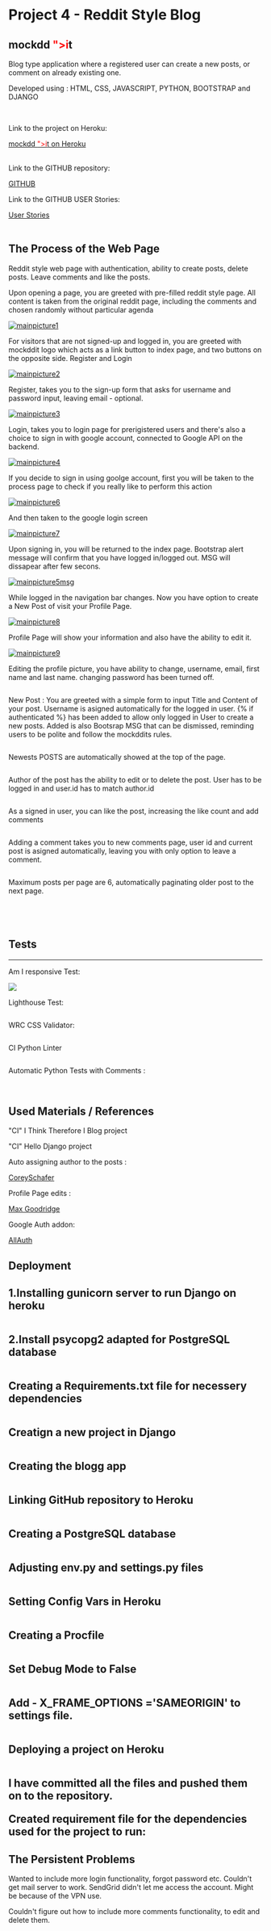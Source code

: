 <h1> Project 4 - Reddit Style Blog</h1>
<h2> mockdd <span style="color:red;">">i</span>t</h2>
<p> Blog type application where a registered user can create a new posts, or comment on already existing one.</p>
<p> Developed using : HTML, CSS, JAVASCRIPT, PYTHON, BOOTSTRAP and DJANGO</p>
<br>
<p>Link to the project on Heroku:</p>
<a href="https://project4-django-blog-x-24e6733e46ab.herokuapp.com/">mockdd <span style="color:red;">">i</span>t on Heroku</a>
<br>
<br>
<p>Link to the GITHUB repository:</p>
<a href="https://github.com/MikeMaroni9/P4-Reddit-Django">GITHUB</a>
<br>
<p>Link to the GITHUB USER Stories:</p>
<a href="https://github.com/users/MikeMaroni9/projects/4/views/1">User Stories</a>
<br>
<br>

<h2> The Process of the Web Page</h2>
<p>Reddit style web page with authentication, ability to create posts, delete posts. Leave comments and like the posts.</p>


<p>Upon opening a page, you are greeted with pre-filled reddit style page. All content is taken from the original reddit page, including the comments and chosen randomly without particular agenda</p>
<a href="https://ibb.co/1JsMnZB"><img src="https://i.ibb.co/1JsMnZB/mainpicture1.png" alt="mainpicture1" border="0" /></a>


<p>For visitors that are not signed-up and logged in, you are greeted with mockddit logo which acts as a link button to index page, and two buttons on the opposite side. Register and Login</p>
<a href="https://ibb.co/NjVBh1h"><img src="https://i.ibb.co/NjVBh1h/mainpicture2.png" alt="mainpicture2" border="0" /></a>

<p>Register, takes you to the sign-up form that asks for username and password input, leaving email - optional.</p>
<a href="https://ibb.co/rFgyG1Z"><img src="https://i.ibb.co/rFgyG1Z/mainpicture3.png" alt="mainpicture3" border="0" /></a>

<p>Login, takes you to login page for prerigistered users and there's also a choice to sign in with google account, connected to Google API on the backend.</p>
<a href="https://ibb.co/mJywvxy"><img src="https://i.ibb.co/mJywvxy/mainpicture4.png" alt="mainpicture4" border="0" /></a>

<p>If you decide to sign in using goolge account, first you will be taken to the process page to check if you really like to perform this action</p>
<a href="https://ibb.co/Kr2wssp"><img src="https://i.ibb.co/Kr2wssp/mainpicture6.png" alt="mainpicture6" border="0" /></a>

<p>And then taken to the google login screen</p>
<a href="https://ibb.co/PNdcJwY"><img src="https://i.ibb.co/PNdcJwY/mainpicture7.png" alt="mainpicture7" border="0" /></a>

<p>Upon signing in, you will be returned to the index page. Bootstrap alert message will confirm that you have logged in/logged out. MSG will dissapear after few secons.</p>
<a href="https://ibb.co/SmvYtmv"><img src="https://i.ibb.co/SmvYtmv/mainpicture5msg.png" alt="mainpicture5msg" border="0" /></a>

<p>While logged in the navigation bar changes. Now you have option to create a New Post of visit your Profile Page.</p>
<a href="https://ibb.co/T4dfNt7"><img src="https://i.ibb.co/T4dfNt7/mainpicture8.png" alt="mainpicture8" border="0" /></a>

<p>Profile Page will show your information and also have the ability to edit it. </p>
<a href="https://ibb.co/6RXCG9v"><img src="https://i.ibb.co/6RXCG9v/mainpicture9.png" alt="mainpicture9" border="0" /></a>

<p>Editing the profile picture, you have ability to change, username, email, first name and last name. changing password has been turned off.</p>
<img src="">

<p>New Post : You are greeted with a simple form to input Title and Content of your post. Username is asigned automatically for the logged in user. {% if authenticated %} has been added to allow only logged in User to create a new posts. Added is also Bootsrap MSG that can be dismissed, reminding users to be polite and follow the mockddits rules.</p>
<img src="">

<p>Newests POSTS are automatically showed at the top of the page.</p>
<img src="">

<p>Author of the post has the ability to edit or to delete the post. User has to be logged in and user.id has to match author.id</p>
<img src="">

<p>As a signed in user, you can like the post, increasing the like count and add comments</p>
<img src="">

<p>Adding a comment takes you to new comments page, user id and current post is asigned automatically, leaving you with only option to leave a comment.</p>
<img src="">

<p>Maximum posts per page are 6, automatically paginating older post to the next page.</p>
<img src="">

<p></p>
<img src="">

<p></p>
<img src="">

<p></p>
<img src="">




<h2>Tests</h2>
<hr>

<p>Am I responsive Test:</p>
<img src="../P4-Reddit-Django/media/dep11.png">

<p>Lighthouse Test:</p>
<img src="">

<p>WRC CSS Validator:</p>
<img src="">

<p>CI Python Linter</p>
<img src="">

<p>Automatic Python Tests with Comments : </p>
<img src="">
<img src="">
<img src="">

<h2>Used Materials / References</h2>
<p>"CI" I Think Therefore I Blog project</p>
<p>"CI" Hello Django project</p>
<p>Auto assigning author to the posts :</p>
<a href="https://www.youtube.com/watch?v=-s7e_Fy6NRU&t=1573s&ab_channel=CoreySchafer">CoreySchafer</a>
<p>Profile Page edits :</p>
<a href="https://www.youtube.com/watch?v=D9Xd6jribFU&ab_channel=MaxGoodridge">Max Goodridge</a>
<p>Google Auth addon:</p>
<a href="https://dev.to/mdrhmn/django-google-authentication-using-django-allauth-18f8">AllAuth</a>



<h2>Deployment<h2>
<p>1.Installing gunicorn server to run Django on heroku</p>
<img src="">
<p>2.Install psycopg2 adapted for PostgreSQL database</p>
<img src="">
<p>Creating a Requirements.txt file for necessery dependencies</p>
<img src="">
<p>Creatign a new project in Django</p>
<img src="">
<p>Creating the blogg app</p>
<img src="">
<p>Linking GitHub repository to Heroku</p>
<img src="">
<p>Creating a PostgreSQL database</p>
<img src="">
<p>Adjusting env.py and settings.py files</p>
<img src="">
<p>Setting Config Vars in Heroku</p>
<img src="">
<p>Creating a Procfile</p>
<img src="">
<p>Set Debug Mode to False</p>
<img src="">
<p>Add - X_FRAME_OPTIONS ='SAMEORIGIN' to settings file.</p>
<img src="">
<p>Deploying a project on Heroku</p>
<img src="">
<p>I have committed all the files and pushed them on to the repository. </p>
<p>Created requirement file for the dependencies used for the project to run:</p>




<h2> The Persistent Problems </h2>
<p>Wanted to include more login functionality, forgot password etc. Couldn't get mail server to work. SendGrid didn't let me access the account. Might be because of the VPN use.</p>
<p>Couldn't figure out how to include more comments functionality, to edit and delete them.</p>
<br>